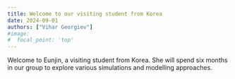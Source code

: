 ```yaml
---
title: Welcome to our visiting student from Korea
date: 2024-09-01 
authors: ["Vihar Georgiev"]
#image:
#  focal_point: 'top'
---
```

<!--more-->
Welcome to Eunjin, a visiting student from Korea. She will spend six months in our group to explore various simulations and modelling approaches.  
